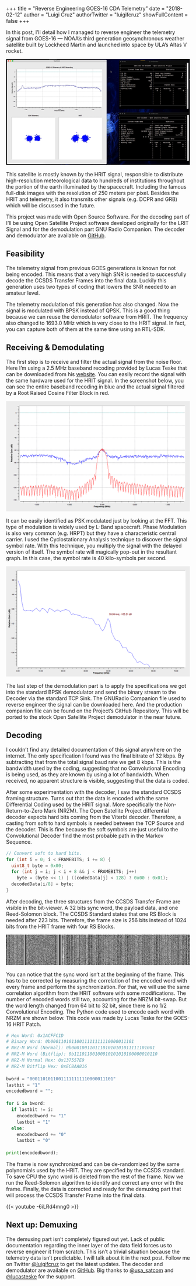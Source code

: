 +++
title = "Reverse Engineering GOES-16 CDA Telemetry"
date = "2018-02-12"
author = "Luigi Cruz"
authorTwitter = "luigifcruz"
showFullContent = false
+++



In this post, I’ll detail how I managed to reverse engineer the telemetry signal from GOES-16 — NOAA’s third generation geosynchronous weather satellite built by Lockheed Martin and launched into space by ULA’s Altas V rocket. 

![GOES-16 Telemetry Being Demodulated and Decoded.](images/demodulation-goes-telemetry.png)

This satellite is mostly known by the HRIT signal, responsible to distribute high-resolution meteorological data to hundreds of institutions throughout the portion of the earth illuminated by the spacecraft. Including the famous full-disk images with the resolution of 250 meters per pixel. Besides the HRIT and telemetry, it also transmits other signals (e.g. DCPR and GRB) which will be discussed in the future.

This project was made with Open Source Software. For the decoding part of I’ll be using Open Satellite Project software developed originally for the LRIT Signal and for the demodulation part GNU Radio Companion. The decoder and demodulator are available on [GitHub](https://github.com/opensatelliteproject/tlmdemod).

## Feasibility 
The telemetry signal from previous GOES generations is known for not being encoded. This means that a very high SNR is needed to successfully decode the CCSDS Transfer Frames into the final data. Luckily this generation uses two types of coding that lowers the SNR needed to an amateur level. 

The telemetry modulation of this generation has also changed. Now the signal is modulated with BPSK instead of QPSK. This is a good thing because we can reuse the demodulator software from HRIT. The frequency also changed to 1693.0 MHz which is very close to the HRIT signal. In fact, you can capture both of them at the same time using an RTL-SDR.

## Receiving & Demodulating
The first step is to receive and filter the actual signal from the noise floor. Here I’m using a 2.5 MHz baseband recoding provided by Lucas Teske that can be downloaded from his [website](http://www.teske.net.br/lucas/basebands/). You can easily record the signal with the same hardware used for the HRIT signal. In the screenshot below, you can see the entire baseband recoding in blue and the actual signal filtered by a Root Raised Cosine Filter Block in red.

![FIR Filter Visualization at GNURadio Companion.](images/rrc-filter-goes-telemetry.png)

It can be easily identified as PSK modulated just by looking at the FFT. This type of modulation is widely used by L-Band spacecraft. Phase Modulation is also very common (e.g. HRPT) but they have a characteristic central carrier. I used the Cyclostationary Analysis technique to discover the signal symbol rate. With this technique, you multiply the signal with the delayed version of itself. The symbol rate will magically pop-out in the resultant graph. In this case, the symbol rate is 40 kilo-symbols per second.

![Cyclostationary Analysis Resultant Bitrate.](images/bitrate-goes-telemetry.png)

The last step of the demodulation part is to apply the specifications we got into the standard BPSK demodulator and send the binary stream to the Decoder via the standard TCP Sink. The GNURadio Companion file used to reverse engineer the signal can be downloaded here. And the production companion file can be found on the Project’s GitHub Repository. This will be ported to the stock Open Satellite Project demodulator in the near future.

## Decoding
I couldn’t find any detailed documentation of this signal anywhere on the internet. The only specification I found was the final bitrate of 32 kbps. By subtracting that from the total signal baud rate we get 8 kbps. This is the bandwidth used by the coding, suggesting that no Convolutional Encoding is being used, as they are known by using a lot of bandwidth. When received, no apparent structure is visible, suggesting that the data is coded.

After some experimentation with the decoder, I saw the standard CCSDS framing structure. Turns out that the data is encoded with the same Differential Coding used by the HRIT signal. More specifically the Non-Return-to-Zero Mark (NRZM). The Open Satellite Project differential decoder expects hard bits coming from the Viterbi decoder. Therefore, a casting from soft to hard symbols is needed between the TCP Source and the decoder. This is fine because the soft symbols are just useful to the Convolutional Decoder find the most probable path in the Markov Sequence.

```c
// Convert soft to hard bits. 
for (int i = 0; i < FRAMEBITS; i += 8) {
  uint8_t byte = 0x00;
  for (int j = i; j < i + 8 && j < FRAMEBITS; j++)
    byte = (byte << 1) | ((codedData[j] < 128) ? 0x00 : 0x01);
  decodedData[i/8] = byte;
}      
```

After decoding, the three structures from the CCSDS Transfer Frame are visible in the bit-viewer. A 32 bits sync word, the payload data, and one Reed-Solomon block. The CCSDS Standard states that one RS Block is needed after 223 bits. Therefore, the frame size is 256 bits instead of 1024 bits from the HRIT frame with four RS Blocks.  

![Bitview of Unsynchronized CCSDS Frames.](images/unsync-bitview-goes-telemetry.png)

You can notice that the sync word isn’t at the beginning of the frame. This has to be corrected by measuring the correlation of the encoded word with every frame and perform the synchronization. For that, we will use the same correlation algorithm from the HRIT software with some modifications. The number of encoded words still two, accounting for the NRZM bit-swap. But the word length changed from 64 bit to 32 bit, since there is no 1/2 Convolutional Encoding. The Python code used to encode each word with NRZM are shown below. This code was made by Lucas Teske for the GOES-16 HRIT Patch. 

```python
# Hex Word: 0x1ACFFC1D
# Binary Word: 0b00011010110011111111110000011101
# NRZ-M Word (Normal): 0b00010011011101010101011111101001
# NRZ-M Word (Bitflip): 0b11101100100010101010100000010110
# NRZ-M Normal Hex: 0x137557E9
# NRZ-M Bitflip Hex: 0xEC8AA816

bword = "00011010110011111111110000011101"
lastbit = "1"
encodedbword = "";
 
for i in bword:
  if lastbit != i:
    encodedbword += "1"
    lastbit = "1"
  else:
    encodedbword += "0"
    lastbit = "0"

print(encodedbword);
```

The frame is now synchronized and can be de-randomized by the same polynomials used by the HRIT. They are specified by the CCSDS standard. To save CPU the sync word is deleted from the rest of the frame. Now we run the Reed-Solomon algorithm to identify and correct any error with the frame. Finally, the data is corrected and ready for the demuxing part that will process the CCSDS Transfer Frame into the final data. 

{{< youtube -6iLRd4mng0 >}}

## Next up: Demuxing 
The demuxing part isn’t completely figured out yet. Lack of public documentation regarding the inner layer of the data field forces us to reverse engineer it from scratch. This isn’t a trivial situation because the telemetry data isn’t predictable. I will talk about it in the next post. Follow me on Twitter [@luigifcruz](https://twitter.com/luigifcruz) to get the latest updates. The decoder and demodulator are available on [GitHub](https://github.com/opensatelliteproject/tlmdemod). Big thanks to [@usa_satcom](https://twitter.com/usa_satcom?lang=en) and [@lucasteske](https://twitter.com/lucasteske?lang=en) for the support. 
